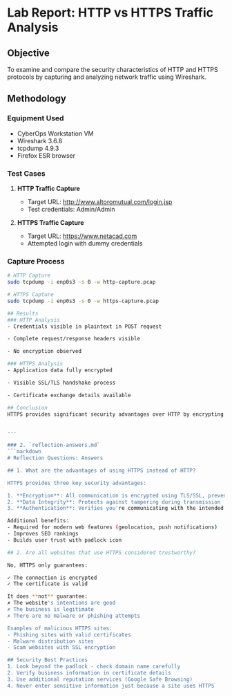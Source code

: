 # Lab Report: HTTP vs HTTPS Traffic Analysis

## Objective
To examine and compare the security characteristics of HTTP and HTTPS protocols by capturing and analyzing network traffic using Wireshark.

## Methodology

### Equipment Used
- CyberOps Workstation VM
- Wireshark 3.6.8
- tcpdump 4.9.3
- Firefox ESR browser

### Test Cases
1. **HTTP Traffic Capture**
   - Target URL: http://www.altoromutual.com/login.jsp
   - Test credentials: Admin/Admin

2. **HTTPS Traffic Capture**
   - Target URL: https://www.netacad.com
   - Attempted login with dummy credentials

### Capture Process
```bash
# HTTP Capture
sudo tcpdump -i enp0s3 -s 0 -w http-capture.pcap

# HTTPS Capture
sudo tcpdump -i enp0s3 -s 0 -w https-capture.pcap

## Results
### HTTP Analysis
- Credentials visible in plaintext in POST request

- Complete request/response headers visible

- No encryption observed

### HTTPS Analysis
- Application data fully encrypted

- Visible SSL/TLS handshake process

- Certificate exchange details available

## Conclusion
HTTPS provides significant security advantages over HTTP by encrypting all communication and verifying server identity through certificates. While HTTPS prevents eavesdropping, it doesn't guarantee the trustworthiness of the website itself.


---

### 2. `reflection-answers.md`
```markdown
# Reflection Questions: Answers

## 1. What are the advantages of using HTTPS instead of HTTP?

HTTPS provides three key security advantages:

1. **Encryption**: All communication is encrypted using TLS/SSL, preventing eavesdropping
2. **Data Integrity**: Protects against tampering during transmission
3. **Authentication**: Verifies you're communicating with the intended server

Additional benefits:
- Required for modern web features (geolocation, push notifications)
- Improves SEO rankings
- Builds user trust with padlock icon

## 2. Are all websites that use HTTPS considered trustworthy?

No, HTTPS only guarantees:

✓ The connection is encrypted  
✓ The certificate is valid  

It does **not** guarantee:
✗ The website's intentions are good  
✗ The business is legitimate  
✗ There are no malware or phishing attempts  

Examples of malicious HTTPS sites:
- Phishing sites with valid certificates
- Malware distribution sites
- Scam websites with SSL encryption

## Security Best Practices
1. Look beyond the padlock - check domain name carefully
2. Verify business information in certificate details
3. Use additional reputation services (Google Safe Browsing)
4. Never enter sensitive information just because a site uses HTTPS
